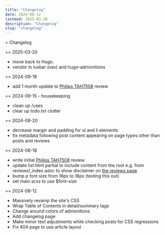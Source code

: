 ```yaml
---
title: "Changelog"
date: 2024-08-12
lastmod: 2025-03-20
description: "Changelog"
slug: "changelog"
---
```

= Changelog

== 2025-03-20
* move back to Hugo.
* vendor in luxbar (nav) and hugo-admonitions

== 2024-09-18
* add 1 month update to [Philips TAH7508](/reviews/2024/philips-tah7508-bluetooth-headphones/) review

== 2024-09-15 - housekeeping
* clean up /uses
* clear up todo.txt clutter

== 2024-08-20
* decrease margin and padding for ul and li elements
* fix metadata following post content appearing on page types other than posts and reviews

== 2024-08-18
* write initial [Philips TAH7508](/reviews/2024/philips-tah7508-bluetooth-headphones/) review
* update list.html partial to include content from the root
  e.g. from reviews/_index.adoc to show disclaimer on [the reviews page](/reviews)
* bump p font size from 16px to 18px (testing this out)
* set main.scss to use $font-size

== 2024-08-12
* Massively revamp the site's CSS
* Wrap Table of Contents in detail/summary tags
* Change around colors of admonitions
* Add changelog page
* Make minor text adjustments while checking posts for CSS regressions
* Fix 404 page to use article layout

